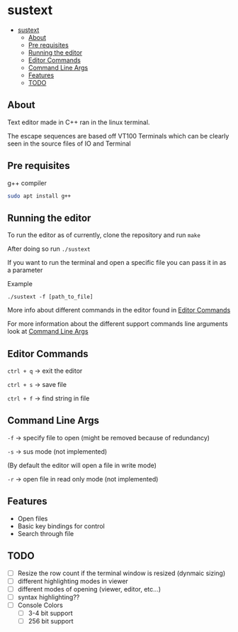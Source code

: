 # sustext

- [sustext](#sustext)
  - [About](#about)
  - [Pre requisites](#pre-requisites)
  - [Running the editor](#running-the-editor)
  - [Editor Commands](#editor-commands)
  - [Command Line Args](#command-line-args)
  - [Features](#features)
  - [TODO](#todo)
  
## About

Text editor made in C++ ran in the linux terminal.

The escape sequences are based off VT100 Terminals which can be clearly
seen in the source files of IO and Terminal

## Pre requisites

g++ compiler

```bash
sudo apt install g++
```

## Running the editor

To run the editor as of currently, clone the repository and run `make`

After doing so run `./sustext`

If you want to run the terminal and open a specific file you can pass it in as a parameter

Example

`./sustext -f [path_to_file]`

More info about different commands in the editor found in [Editor Commands](#editor-commands)

For more information about the different support commands line arguments look at [Command Line Args](#command-line-args)

## Editor Commands

`ctrl + q` -> exit the editor

`ctrl + s` -> save file

`ctrl + f` -> find string in file

## Command Line Args

`-f` -> specify file to open (might be removed because of redundancy)

`-s` -> sus mode (not implemented)

(By default the editor will open a file in write mode)

`-r` -> open file in read only mode (not implemented)

## Features

- Open files
- Basic key bindings for control
- Search through file

## TODO

- [ ] Resize the row count if the terminal window is resized (dynmaic sizing)
- [ ] different highlighting modes in viewer
- [ ] different modes of opening (viewer, editor, etc...)
- [ ] syntax highlighting??
- [ ] Console Colors
  - [ ] 3-4 bit support
  - [ ] 256 bit support
